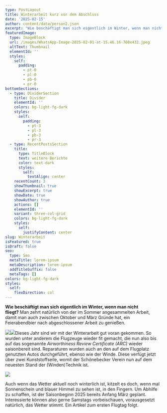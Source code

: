 ```yaml
---
type: PostLayout
title: Winterarbeit kurz vor dem Abschluss
date: '2025-02-15'
author: content/data/person2.json
excerpt: "Wie beschäftigt man sich eigentlich im Winter, wenn man nicht fliegt?\_Man zehrt natürlich von der im Sommer angesammelten Arbeit, damit man auch zwischen Oktober und März Gründe hat, ein Feierabendbier nach abgeschlossener Arbeit zu genießen."
featuredImage:
  type: ImageBlock
  url: /images/WhatsApp-Image-2025-02-01-at-15.46.16-768x432.jpeg
  altText: Thumbnail
  elementId: ''
  styles:
    self:
      padding:
        - pt-0
        - pl-0
        - pb-0
        - pr-0
bottomSections:
  - type: DividerSection
    title: Divider
    elementId: ''
    colors: bg-light-fg-dark
    styles:
      self:
        padding:
          - pt-3
          - pl-3
          - pb-3
          - pr-3
  - type: RecentPostsSection
    title:
      type: TitleBlock
      text: weitere Berichte
      color: text-dark
      styles:
        self:
          textAlign: center
    recentCount: 3
    showThumbnail: true
    showExcerpt: true
    showDate: true
    showAuthor: true
    actions: []
    elementId: ''
    variant: three-col-grid
    colors: bg-light-fg-dark
    styles:
      self:
        justifyContent: center
slug: Winterarbeit
isFeatured: true
isDraft: false
seo:
  type: Seo
  metaTitle: lorem-ipsum
  metaDescription: lorem-ipsum
  addTitleSuffix: false
  metaTags: []
colors: bg-light-fg-dark
styles:
  self:
    flexDirection: col
---
```

**Wie beschäftigt man sich eigentlich im Winter, wenn man nicht fliegt?** Man zehrt natürlich von der im Sommer angesammelten Arbeit, damit man auch zwischen Oktober und März Gründe hat, ein Feierabendbier nach abgeschlossener Arbeit zu genießen.

![](https://www.fliegerclub-sbk.de/wp-content/uploads/2025/02/WhatsApp-Image-2025-02-01-at-15.46.16-300x169.jpeg)![](https://www.fliegerclub-sbk.de/wp-content/uploads/2025/02/WhatsApp-Image-2025-01-11-at-17.48.08-461x1024.jpeg)Dieses Jahr sind wir mit der Winterarbeit gut voran gekommen. So wurden unter anderem die Flugzeuge wieder fit gemacht, die nun also bis auf das sogenannte *Airworthiness Review Certificate (ARC)* wieder saisonbereit sind. Reparaturen wurden auch an den auf dem Flugplatz genutzten Autos durchgeführt, ebenso wie der Winde. Diese verfügt jetzt über zwei Kunststoffseile, womit der Schönebecker Verein nun auf dem neuesten Stand der (Winden)Technik ist.

![](https://www.fliegerclub-sbk.de/wp-content/uploads/2025/02/WhatsApp-Image-2025-01-11-at-17.48.08-1-300x225.jpeg)

Auch wenn das Wetter aktuell noch winterlich ist, kitzelt es doch, wenn mal Sonnenschein und blauer Himmel zu sehen ist, in den Fingern. Um Abhilfe zu schaffen, ist der Saisonbeginn 2025 bereits Anfang März geplant. Interessierte können also gerne Samstags vorbeischauen, vorausgesetzt natürlich, das Wetter stimmt. Ein Artikel zum ersten Flugtag folgt.
